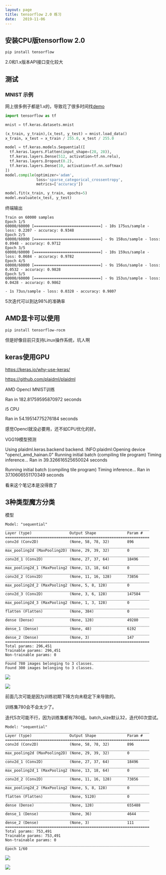 ```yaml
---
layout: page
title: tensorflow 2.0 练习
date:   2019-11-06
---
```


## 安装CPU版tensorflow 2.0

`pip install tensorflow`

2.0和1.x版本API接口变化较大

## 测试

### MNIST 示例

网上很多例子都是1.x的，导致花了很多时间找[demo](https://cloud.tencent.com/developer/article/1519704)

```python
import tensorflow as tf

mnist = tf.keras.datasets.mnist

(x_train, y_train),(x_test, y_test) = mnist.load_data()
x_train, x_test = x_train / 255.0, x_test / 255.0

model = tf.keras.models.Sequential([
  tf.keras.layers.Flatten(input_shape=(28, 28)),
  tf.keras.layers.Dense(512, activation=tf.nn.relu),
  tf.keras.layers.Dropout(0.2),
  tf.keras.layers.Dense(10, activation=tf.nn.softmax)
])
model.compile(optimizer='adam',
              loss='sparse_categorical_crossentropy',
              metrics=['accuracy'])

model.fit(x_train, y_train, epochs=5)
model.evaluate(x_test, y_test)
```
终端输出

```
Train on 60000 samples
Epoch 1/5
60000/60000 [==============================] - 10s 175us/sample - loss: 0.2207 - accuracy: 0.9348
Epoch 2/5
60000/60000 [==============================] - 9s 158us/sample - loss: 0.0948 - accuracy: 0.9712
Epoch 3/5
60000/60000 [==============================] - 10s 159us/sample - loss: 0.0684 - accuracy: 0.9782
Epoch 4/5
60000/60000 [==============================] - 9s 156us/sample - loss: 0.0532 - accuracy: 0.9828
Epoch 5/5
60000/60000 [==============================] - 9s 153us/sample - loss: 0.0428 - accuracy: 0.9862

- 1s 73us/sample - loss: 0.0328 - accuracy: 0.9807

```

5次迭代可以到达98%的准确率

## AMD显卡可以使用

`pip install tensorflow-rocm`

但是好像目前只支持Linux操作系统，坑人啊

## keras使用GPU

https://keras.io/why-use-keras/

https://github.com/plaidml/plaidml

AMD Opencl MNIST训练

Ran in 182.81759595870972 seconds

i5 CPU

Ran in 54.19514775276184 seconds

感觉Opencl就没必要用，还不如CPU优化的好。

VGG19模型预测


Using plaidml.keras.backend backend.
INFO:plaidml:Opening device "opencl_amd_hainan.0"
Running initial batch (compiling tile program)
Timing inference...
Ran in 39.326616525650024 seconds

Running initial batch (compiling tile program)
Timing inference...
Ran in 37.10606551170349 seconds

看来这个笔记本是没得救了

## 3种类型魔方分类

模型

```
Model: "sequential"
_________________________________________________________________
Layer (type)                 Output Shape              Param #
=================================================================
conv2d (Conv2D)              (None, 58, 78, 32)        896
_________________________________________________________________
max_pooling2d (MaxPooling2D) (None, 29, 39, 32)        0
_________________________________________________________________
conv2d_1 (Conv2D)            (None, 27, 37, 64)        18496
_________________________________________________________________
max_pooling2d_1 (MaxPooling2 (None, 13, 18, 64)        0
_________________________________________________________________
conv2d_2 (Conv2D)            (None, 11, 16, 128)       73856
_________________________________________________________________
max_pooling2d_2 (MaxPooling2 (None, 5, 8, 128)         0
_________________________________________________________________
conv2d_3 (Conv2D)            (None, 3, 6, 128)         147584
_________________________________________________________________
max_pooling2d_3 (MaxPooling2 (None, 1, 3, 128)         0
_________________________________________________________________
flatten (Flatten)            (None, 384)               0
_________________________________________________________________
dense (Dense)                (None, 128)               49280
_________________________________________________________________
dense_1 (Dense)              (None, 48)                6192
_________________________________________________________________
dense_2 (Dense)              (None, 3)                 147
=================================================================
Total params: 296,451
Trainable params: 296,451
Non-trainable params: 0
_________________________________________________________________
Found 780 images belonging to 3 classes.
Found 300 images belonging to 3 classes.

```

![](../pic/keras/cube_classify/plot/training_and_validation_accuracy.png)

![](../pic/keras/cube_classify/plot/training_and_validation_loss.png)


前面几次可能是因为训练初期下降方向未稳定下来导致的。

训练集780会不会太少了。

迭代5次可能不行，因为训练集都有780组。batch_size默认32，迭代60次尝试。

```
Model: "sequential"
_________________________________________________________________
Layer (type)                 Output Shape              Param #
=================================================================
conv2d (Conv2D)              (None, 58, 78, 32)        896
_________________________________________________________________
max_pooling2d (MaxPooling2D) (None, 29, 39, 32)        0
_________________________________________________________________
conv2d_1 (Conv2D)            (None, 27, 37, 64)        18496
_________________________________________________________________
max_pooling2d_1 (MaxPooling2 (None, 13, 18, 64)        0
_________________________________________________________________
conv2d_2 (Conv2D)            (None, 11, 16, 128)       73856
_________________________________________________________________
max_pooling2d_2 (MaxPooling2 (None, 5, 8, 128)         0
_________________________________________________________________
flatten (Flatten)            (None, 5120)              0
_________________________________________________________________
dense (Dense)                (None, 128)               655488
_________________________________________________________________
dense_1 (Dense)              (None, 36)                4644
_________________________________________________________________
dense_2 (Dense)              (None, 3)                 111
=================================================================
Total params: 753,491
Trainable params: 753,491
Non-trainable params: 0
_________________________________________________________________
Epoch 1/60
```

![](../pic/keras/cube_classify/plot/3_type_3x3x3_cube_training_and_validation_accuracy_epochs_60.png)

![](../pic/keras/cube_classify/plot/3_type_3x3x3_cube_training_and_validation_loss_epochs_60.png)